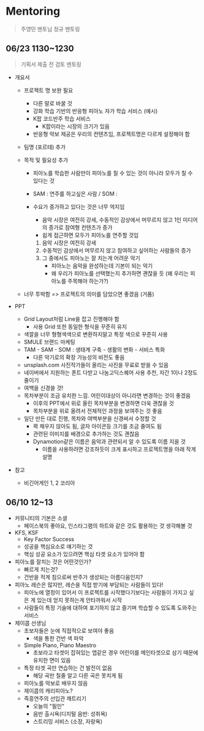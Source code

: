 # Mentoring

> 주영민 멘토님 정규 멘토링

## 06/23 1130~1230

> 기획서 제출 전 검토 멘토링

* 개요서

  * 프로젝트 명 보완 필요

    * 다른 말로 바꿀 것
    * 강화 학습 기반의 반응형 피아노 자가 학습 서비스 (예시)
    * K팝 코드반주 학습 서비스
      * K팝이라는 시장의 크기가 있음
    * 반응형 악보 제공은 우리의 컨텐츠임, 프로젝트명은 다르게 설정해야 함

  * 팀명 (포르테) 추가

  * 목적 및 필요성 추가

    * 피아노를 학습한 사람만이 피아노를 칠 수 있는 것이 아니라 모두가 칠 수 있다는 것

    * SAM : 연주를 하고싶은 사람 / SOM : 

    * 수요가 증가하고 있다는 것은 너무 억지임

      * 음악 시장은 여전히 강세, 수동적인 감상에서 머무르지 않고 1인 미디어의 증가로 참여형 컨텐츠가 증가
      * 쉽게 접근하면 모두가 피아노를 연주할 것임

      1. 음악 시장은 여전히 강세
      2. 수동적인 감상에서 머무르지 않고 참여하고 싶어하는 사람들의 증가
      3. 그 중에서도 피아노는 잘 치는게 어려운 악기
         * 피아노는 음악을 완성하는데 기본이 되는 악기
         * 왜 우리가 피아노를 선택했는지 추가하면 괜찮을 듯 (왜 우리는 피아노를 주목해야 하는가?)

  * 너무 투박함 => 프로젝트의 의미를 담았으면 좋겠음 (거품)

* PPT

  * Grid Layout처럼 Line을 잡고 진행해야 함
    * 사용 Grid 또한 동일한 형식을 꾸준히 유지
  * 색깔을 너무 형형색색으로 변환하지말고 특정 색으로 꾸준히 사용
  * SMULE 브랜드 마케팅
  * TAM - SAM - SOM : 생태계 구축 - 생활의 변화 - 서비스 특화
    * 다른 악기로의 확장 가능성의 비전도 좋음
  * unsplash.com 사진작가들이 올리는 사진을 무료로 받을 수 있음
  * 네이버에서 지원하는 폰트 다받고 나눔고딕스퀘어 사용 추천, 자간 1이나 2정도 줄이기
  * 여백을 신경쓸 것!
  * 목차부분이 조금 유치한 느낌. 어린이대상이 아니라면 변경하는 것이 좋겠음
    * 이후의 PPT에서 위로 올린 목차부분을 변경하면 더욱 괜찮을 것
    * 목차부분을 위로 올려서 전체적인 과정을 보여주는 것 좋음
  * 일단 만든 대로 진행, 목차와 여백부분을 신경써서 수정할 것
    * 꽉 채우지 않아도 됨, 글자 아이콘등 크기를 조금 줄여도 됨
    * 관련된 이미지를 배경으로 추가하는 것도 괜찮음
    * Dynamotion같은 이름은 음악과 관련되서 알 수 있도록 이름 지을 것
      * 이름을 사용하려면 강조하듯이 크게 표시하고 프로젝트명을 아래 작게 설명

* 참고

  * 비긴어게인 1, 2 코리아

## 06/10 12~13

* 커뮤니티의 기본은 소셜
  * 페이스북의 좋아요, 인스타그램의 하트와 같은 것도 활용하는 것 생각해볼 것
* KFS, KSF
  * Key Factor Success
  * 성공을 핵심요소로 얘기하는 것
  * 핵심 성공 요소가 있으려면 핵심 타겟 요소가 있어야 함
* 피아노를 잘치는 것은 어떤것인가?
  * 빠르게 치는것?
  * 건반을 적게 침으로써 반주가 생성되는 아름다움인지?
* 피아노 레슨은 많지만, 레슨을 직접 받기에 부담되는 사람들이 있다!
  * 피아노에 열정이 있어서 이 프로젝트를 시작했다기보다는 사람들이 가지고 싶은 게 있는데 얻지 못하는게 안타까워서 시작
  * 사람들이 특정 기술에 대하여 포기하지 않고 즐기며 학습할 수 있도록 도와주는 서비스
* 제이콥 선생님
  * 초보자들은 눈에 직접적으로 보여야 좋음
    * 색을 통한 건반 색 파악
  * Simple Piano, Piano Maestro
    * 초보라고 타겟이 잡혀있는 앱같은 경우 어린이를 메인타겟으로 삼기 때문에 유치한 면이 있음
  * 특정 타겟 곡만 연습하는 건 발전이 없음
    * 해당 곡만 칠줄 알고 다른 곡은 못치게 됨
  * 피아노를 악보로 배우지 않음
  * 제이콥의 캐리피아노?
  * 즉흥연주의 선입관 깨트리기
    + 오늘의 "필인"
    + 음반 출시욕(디지털 음반: 성취욕)
    + 스트리밍 서비스 (소장, 자랑욕)